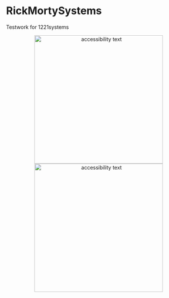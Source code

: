 # RickMortySystems
Testwork for 1221systems


<p align="center">
    <img src="https://user-images.githubusercontent.com/108129792/261685417-cc66a152-3993-41f1-9622-ef62392d0468.png" width="350" alt="accessibility text">
  <img src="https://user-images.githubusercontent.com/108129792/261685376-d88bdab4-bf73-4089-93de-cdb7b17df6d3.png" width="350" alt="accessibility text">
</p>
